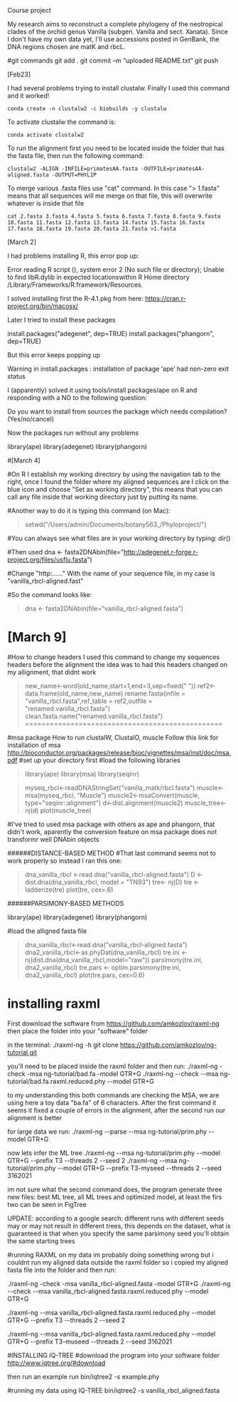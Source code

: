 Course project

My research aims to reconstruct a complete phylogeny of the neotropical clades of the orchid genus Vanilla (subgen. Vanilla and sect. Xanata). Since I don't have my own data yet, I'll use accessions posted in GenBank, the DNA regions chosen are matK and rbcL.

#git commands
  git add . 
  git commit –m “uploaded README.txt” 
  git push 

[Feb23]

I had several problems trying to install clustalw. Finally I used this command and it worked!

	conda create -n clustalw2 -c biobuilds -y clustalw

To activate clustalw the command is:

	conda activate clustalw2

To run the alignment first you need to be located inside the folder that has the fasta file, then run the following command:

	clustalw2 -ALIGN -INFILE=primatesAA.fasta -OUTFILE=primatesAA-aligned.fasta -OUTPUT=PHYLIP

To merge various .fasta files use "cat" command. In this case "> 1.fasta" means that all sequences will me merge on that file, this will overwrite whatever is inside that file

	cat 2.fasta 3.fasta 4.fasta 5.fasta 6.fasta 7.fasta 8.fasta 9.fasta 10.fasta 11.fasta 12.fasta 13.fasta 14.fasta 15.fasta 16.fasta 17.fasta 18.fasta 19.fasta 20.fasta 21.fasta >1.fasta

[March 2]

I had problems installing R, this error pop up:

Error reading R script (), system error 2 (No such file or directory); Unable to find libR.dylib in expected locationswithin R Home directory /Library/Frameworks/R.framework/Resources.

I solved installing first the R-4.1.pkg from here: https://cran.r-project.org/bin/macosx/

Later I tried to install these packages

install.packages("adegenet", dep=TRUE)
install.packages("phangorn", dep=TRUE)

But this error keeps popping up

Warning in install.packages :
  installation of package ‘ape’ had non-zero exit status

I (apparently) solved it using tools/install packages/ape on R and responding with a NO to the following question:

Do you want to install from sources the package which needs compilation? (Yes/no/cancel) 

Now the packages run without any problems

library(ape)
library(adegenet)
library(phangorn)


#[March 4]

#On R I establish my working directory by using the navigation tab to the right, once I found the folder where my aligned sequences are I click on the blue icon and choose "Set as working directory", this means that you can call any file inside that working directory just by putting its name.

#Another way to do it is typing this command (on Mac):

> setwd("/Users/admin/Documents/botany563_/Phyloproject/")

#You can always see what files are in your working directory by typing: dir()

#Then used 
dna <- fasta2DNAbin(file="http://adegenet.r-forge.r-project.org/files/usflu.fasta")

#Change "http:......" With the name of your sequence file, in my case is "vanilla_rbcl-aligned.fast"

#So the command looks like:
> dna <- fasta2DNAbin(file="vanilla_rbcl-aligned.fasta")

[March 9]
==============================================
#How to change headers
I used this command to change my sequences headers before the alignment
the idea was to had this headers changed on my allignment, that didnt work

 > new_name<-word(old_name,start=1,end=3,sep=fixed(" "))
 > ref2<-data.frame(old_name,new_name)
> rename.fasta(infile = "vanilla_rbcl.fasta",ref_table = ref2,outfile = "renamed.vanilla_rbcl.fasta")
> clean.fasta.name("renamed.vanilla_rbcl.fasta")
================================================

#msa package
How to run clustalW, ClustalO, muscle 
Follow this link for installation of msa
http://bioconductor.org/packages/release/bioc/vignettes/msa/inst/doc/msa.pdf
#set up your directory first
#load the following libraries

>library(ape)
library(msa)
library(seqinr)

> myseq_rbcl<-readDNAStringSet("vanilla_matk/rbcl.fasta")
> muscle<-msa(myseq_rbcl, "Muscle")
> muscle2<-msaConvert(muscle, type="seqinr::alignment")
> d<-dist.alignment(muscle2)
> muscle_tree<-nj(d)
>plot(muscle_tree)

#I've tried to used msa package with others as ape and phangorn, that didn't work, aparently the conversion feature on msa package does not transformr well DNAbin objects 

######DISTANCE-BASED METHOD
#That last command seems not to work properly so instead I ran this one:

> dna_vanilla_rbcl <-read.dna("vanilla_rbcl-aligned.fasta")
> D <- dist.dna(dna_vanilla_rbcl, model = "TN93")
> tre<- nj(D)
> tre <- ladderize(tre)
> plot(tre, cex=.6)


######PARSIMONY-BASED METHODS

library(ape)
library(adegenet)
library(phangorn)

#load the alligned fasta file
> dna_vanilla_rbcl<-read.dna("vanilla_rbcl-aligned.fasta")
> dna2_vanilla_rbcl<-as.phyDat(dna_vanilla_rbcl)
> tre.ini <- nj(dist.dna(dna_vanilla_rbcl,model="raw"))
> parsimony(tre.ini, dna2_vanilla_rbcl)
> tre.pars <- optim.parsimony(tre.ini, dna2_vanilla_rbcl)
> plot(tre.pars, cex=0.6)

# installing raxml
First download the software from https://github.com/amkozlov/raxml-ng
then place the folder into your "software" folder

in the terminal: 
./raxml-ng -h
git clone https://github.com/amkozlov/ng-tutorial.git

you'll need to be placed inside the raxml folder and then run:
./raxml-ng -check -msa ng-tutorial/bad.fa -model GTR+G
./raxml-ng --check --msa ng-tutorial/bad.fa.raxml.reduced.phy --model GTR+G

to my understanding this both commands are checking the MSA, we are using here a toy data "ba.fa" of 6 characters. After the first command it seems it fixed a couple of errors in the alignment, after the second run our alignment is better

for large data we run: 
./raxml-ng --parse --msa ng-tutorial/prim.phy --model GTR+G

now lets infer the ML tree
./raxml-ng --msa ng-tutorial/prim.phy --model GTR+G --prefix T3 --threads 2 --seed 2
./raxml-ng --msa ng-tutorial/prim.phy --model GTR+G --prefix T3-myseed --threads 2 --seed 3162021

im not sure what the second command does, the program generate three new files: best ML tree, all ML trees and optimized model, at least the firs two can be seen in FigTree

UPDATE: according to a google search: different runs with different seeds may or may not result in different trees, this depends on the dataset,
what is guaranteed is that when you specify the same parsimony seed you'll obtain the same starting trees

#running RAXML on my data
im probably doing something wrong but i couldnt run my aligned data outside the raxml folder so i copied my aligned fasta file into the folder and then run:

./raxml-ng -check -msa vanilla_rbcl-aligned.fasta -model GTR+G
./raxml-ng --check --msa vanilla_rbcl-aligned.fasta.raxml.reduced.phy --model GTR+G

./raxml-ng --msa vanilla_rbcl-aligned.fasta.raxml.reduced.phy --model GTR+G --prefix T3 --threads 2 --seed 2

./raxml-ng --msa vanilla_rbcl-aligned.fasta.raxml.reduced.phy --model GTR+G --prefix T3-museed --threads 2 --seed 3162021

#INSTALLING IQ-TREE
  #download the program into your software folder
  http://www.iqtree.org/#download

  then run an example run 
bin/iqtree2 -s example.phy

#running my data using IQ-TREE
bin/iqtree2 -s vanilla_rbcl_aligned.fasta



